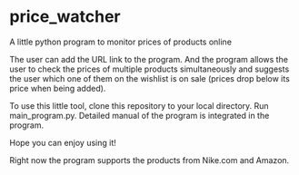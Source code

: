 # price_watcher
A little python program to monitor prices of products online


The user can add the URL link to the program. And the program allows the user to check the prices of multiple products simultaneously and suggests the user which one of them on the wishlist is on sale (prices drop below its price when being added).

To use this little tool, clone this repository to your local directory. Run main_program.py. Detailed manual of the program is integrated in the program.

Hope you can enjoy using it!

Right now the program supports the products from Nike.com and Amazon.
